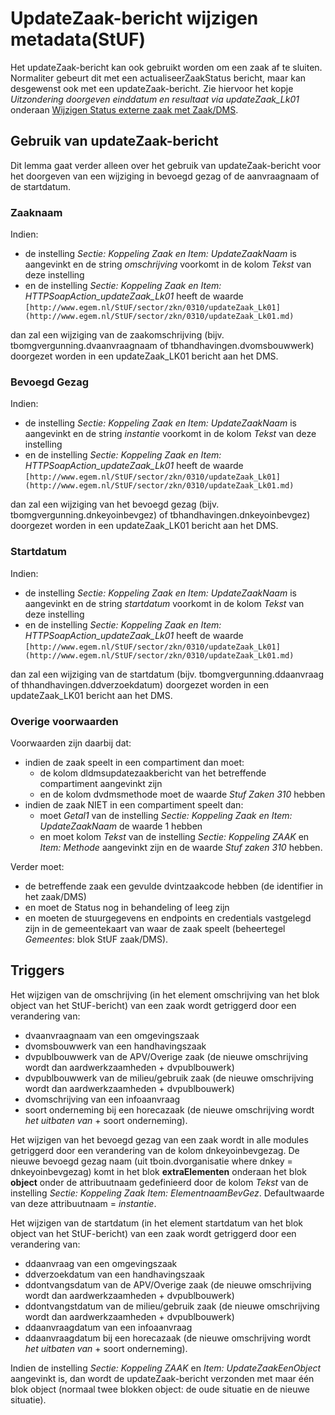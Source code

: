 # UpdateZaak-bericht wijzigen metadata(StUF)

Het updateZaak-bericht kan ook gebruikt worden om een zaak af te sluiten. Normaliter gebeurt dit met een actualiseerZaakStatus bericht, maar kan desgewenst ook met een updateZaak-bericht. Zie hiervoor het kopje _Uitzondering doorgeven einddatum en resultaat via updateZaak_Lk01_ onderaan [Wijzigen Status externe zaak met Zaak/DMS](/probleemoplossing/programmablokken/wijzig_status_zaak_zaak_dms.md).

## Gebruik van updateZaak-bericht

Dit lemma gaat verder alleen over het gebruik van updateZaak-bericht voor het doorgeven van een wijziging in bevoegd gezag of de aanvraagnaam of de startdatum.

### Zaaknaam

Indien:

- de instelling _Sectie: Koppeling Zaak en Item: UpdateZaakNaam_ is aangevinkt en de string _omschrijving_ voorkomt in de kolom _Tekst_ van deze instelling
- en de instelling _Sectie: Koppeling Zaak en Item: HTTPSoapAction_updateZaak_Lk01_ heeft de waarde `[http://www.egem.nl/StUF/sector/zkn/0310/updateZaak_Lk01](http://www.egem.nl/StUF/sector/zkn/0310/updateZaak_Lk01.md)`

dan zal een wijziging van de zaakomschrijving (bijv. tbomgvergunning.dvaanvraagnaam of tbhandhavingen.dvomsbouwwerk) doorgezet worden in een updateZaak_LK01 bericht aan het DMS.

### Bevoegd Gezag

Indien:

- de instelling _Sectie: Koppeling Zaak en Item: UpdateZaakNaam_ is aangevinkt en de string _instantie_ voorkomt in de kolom _Tekst_ van deze instelling
- en de instelling _Sectie: Koppeling Zaak en Item: HTTPSoapAction_updateZaak_Lk01_ heeft de waarde `[http://www.egem.nl/StUF/sector/zkn/0310/updateZaak_Lk01](http://www.egem.nl/StUF/sector/zkn/0310/updateZaak_Lk01.md)`

dan zal een wijziging van het bevoegd gezag (bijv. tbomgvergunning.dnkeyoinbevgez) of tbhandhavingen.dnkeyoinbevgez) doorgezet worden in een updateZaak_LK01 bericht aan het DMS.

### Startdatum

Indien:

- de instelling _Sectie: Koppeling Zaak en Item: UpdateZaakNaam_ is aangevinkt en de string _startdatum_ voorkomt in de kolom _Tekst_ van deze instelling
- en de instelling _Sectie: Koppeling Zaak en Item: HTTPSoapAction_updateZaak_Lk01_ heeft de waarde `[http://www.egem.nl/StUF/sector/zkn/0310/updateZaak_Lk01](http://www.egem.nl/StUF/sector/zkn/0310/updateZaak_Lk01.md)`

dan zal een wijziging van de startdatum (bijv. tbomgvergunning.ddaanvraag of thhandhavingen.ddverzoekdatum) doorgezet worden in een updateZaak_LK01 bericht aan het DMS.

### Overige voorwaarden

Voorwaarden zijn daarbij dat:

- indien de zaak speelt in een compartiment dan moet:
  - de kolom dldmsupdatezaakbericht van het betreffende compartiment aangevinkt zijn
  - en de kolom dvdmsmethode moet de waarde _Stuf Zaken 310_ hebben
- indien de zaak NIET in een compartiment speelt dan:
  - moet _Getal1_ van de instelling _Sectie: Koppeling Zaak en Item: UpdateZaakNaam_ de waarde 1 hebben
  - en moet kolom _Tekst_ van de instelling _Sectie: Koppeling ZAAK_ en _Item: Methode_ aangevinkt zijn en de waarde _Stuf zaken 310_ hebben.

Verder moet:

- de betreffende zaak een gevulde dvintzaakcode hebben (de identifier in het zaak/DMS)
- en moet de Status nog in behandeling of leeg zijn
- en moeten de stuurgegevens en endpoints en credentials vastgelegd zijn in de gemeentekaart van waar de zaak speelt (beheertegel _Gemeentes_: blok StUF zaak/DMS).

## Triggers

Het wijzigen van de omschrijving (in het element omschrijving van het blok object van het StUF-bericht) van een zaak wordt getriggerd door een verandering van:

- dvaanvraagnaam van een omgevingszaak
- dvomsbouwwerk van een handhavingszaak
- dvpublbouwwerk van de APV/Overige zaak (de nieuwe omschrijving wordt dan aardwerkzaamheden + dvpublbouwerk)
- dvpublbouwwerk van de milieu/gebruik zaak (de nieuwe omschrijving wordt dan aardwerkzaamheden + dvpublbouwerk)
- dvomschrijving van een infoaanvraag
- soort onderneming bij een horecazaak (de nieuwe omschrijving wordt _het uitbaten van_ + soort onderneming).

Het wijzigen van het bevoegd gezag van een zaak wordt in alle modules getriggerd door een verandering van de kolom dnkeyoinbevgezag. De nieuwe bevoegd gezag naam (uit tboin.dvorganisatie where dnkey = dnkeyoinbevgezag) komt in het blok **extraElementen** onderaan het blok **object** onder de attribuutnaam gedefinieerd door de kolom _Tekst_ van de instelling _Sectie: Koppeling Zaak Item: ElementnaamBevGez_. Defaultwaarde van deze attribuutnaam = _instantie_.

Het wijzigen van de startdatum (in het element startdatum van het blok object van het StUF-bericht) van een zaak wordt getriggerd door een verandering van:

- ddaanvraag van een omgevingszaak
- ddverzoekdatum van een handhavingszaak
- ddontvangsdatum van de APV/Overige zaak (de nieuwe omschrijving wordt dan aardwerkzaamheden + dvpublbouwerk)
- ddontvangstdatum van de milieu/gebruik zaak (de nieuwe omschrijving wordt dan aardwerkzaamheden + dvpublbouwerk)
- ddaanvraagdatum van een infoaanvraag
- ddaanvraagdatum bij een horecazaak (de nieuwe omschrijving wordt _het uitbaten van_ + soort onderneming).

Indien de instelling _Sectie: Koppeling ZAAK_ en _Item: UpdateZaakEenObject_ aangevinkt is, dan wordt de updateZaak-bericht verzonden met maar één blok object (normaal twee blokken object: de oude situatie en de nieuwe situatie).
